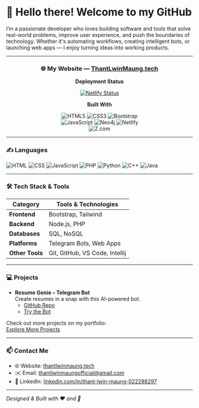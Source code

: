 # 👋 Hello there! Welcome to my GitHub

I’m a passionate developer who loves building software and tools that solve real-world problems, improve user experience, and push the boundaries of technology. Whether it's automating workflows, creating intelligent bots, or launching web apps — I enjoy turning ideas into working products.

---

<div align="center">

### 🌐 My Website — [ThantLwinMaung.tech](https://thantlwinmaung.tech)

**Deployment Status**

[![Netlify Status](https://api.netlify.com/api/v1/badges/6d0c4539-a808-4f2c-988f-c57c3c9fe4ab/deploy-status)](https://app.netlify.com/sites/guileless-lily-0c4534/deploys)

**Built With** 

![HTML5](https://img.shields.io/badge/HTML5-E34F26?logo=html5&logoColor=white)
![CSS3](https://img.shields.io/badge/CSS3-1572B6?logo=css3&logoColor=white)
![Bootstrap](https://img.shields.io/badge/Bootstrap-7952B3?logo=bootstrap&logoColor=white)
<br>
![JavaScript](https://img.shields.io/badge/JavaScript-F7DF1E?logo=javascript&logoColor=black)
![Neo4j](https://img.shields.io/badge/Neo4j-008CC1?logo=neo4j&logoColor=white)
![Netlify](https://img.shields.io/badge/Hosted_on-Netlify-00C7B7?logo=netlify&logoColor=white)
<br>
![Z.com](https://img.shields.io/badge/Domain-Z.com-D71921?logo=godaddy&logoColor=white)

</div>

---

### ✍️ Languages

![HTML](https://img.shields.io/badge/-HTML-E34F26?style=flat&logo=html5&logoColor=white) 
![CSS](https://img.shields.io/badge/-CSS-254bdd?style=flat&logo=css3) 
![JavaScript](https://img.shields.io/badge/-JavaScript-C69D00?style=flat&logo=javascript&logoColor=white) 
![PHP](https://img.shields.io/badge/-PHP-777bb4?style=flat&logo=php&logoColor=white) 
![Python](https://img.shields.io/badge/-Python-2b5b83?style=flat&logo=python&logoColor=white) 
![C++](https://img.shields.io/badge/-C++-00599C?style=flat&logo=c%2B%2B&logoColor=white) 
![Java](https://img.shields.io/badge/-Java-007396?style=flat&logo=java&logoColor=white)

---

### 🛠️ Tech Stack & Tools

| Category         | Tools & Technologies |
| ---------------- | ------------------ |
| **Frontend**     | Bootstrap, Tailwind |
| **Backend**      | Node.js, PHP |
| **Databases**    | SQL, NoSQL |
| **Platforms**    | Telegram Bots, Web Apps |
| **Other Tools**  | Git, GitHub, VS Code, Intellij |

---

### 💻 Projects

- **Resume Genie – Telegram Bot**  
  Create resumes in a snap with this AI-powered bot.  
  - [GitHub Repo](https://github.com/MrThantdgaf/resumegenie)  
  - [Try the Bot](https://t.me/buildmyresumebot)  

Check out more projects on my portfolio:  
[Explore More Projects](https://thantlwinmaung.tech#projects)

---

### 📫 Contact Me

- 🌐 Website: [thantlwinmaung.tech](https://thantlwinmaung.tech)  
- ✉️ Email: [thantlwinmaungofficial@gmail.com](mailto:thantlwinmaungofficial@gmail.com)  
- 🔗 LinkedIn: [linkedin.com/in/thant-lwin-maung-022288297](https://www.linkedin.com/in/thant-lwin-maung-022288297)  

---

*Designed & Built with ❤️ and 🍵*
